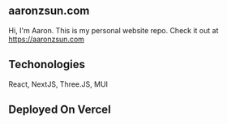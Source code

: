 ## aaronzsun.com

Hi, I'm Aaron. This is my personal website repo. Check it out at https://aaronzsun.com

## Techonologies

React, NextJS, Three.JS, MUI

## Deployed On Vercel

